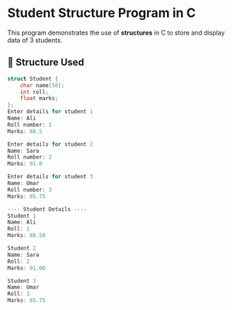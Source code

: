 # Student Structure Program in C

This program demonstrates the use of **structures** in C to store and display data of 3 students.

## 📌 Structure Used

```c
struct Student {
    char name[50];
    int roll;
    float marks;
};
Enter details for student 1
Name: Ali
Roll number: 1
Marks: 88.5

Enter details for student 2
Name: Sara
Roll number: 2
Marks: 91.0

Enter details for student 3
Name: Umar
Roll number: 3
Marks: 85.75

---- Student Details ----
Student 1
Name: Ali
Roll: 1
Marks: 88.50

Student 2
Name: Sara
Roll: 2
Marks: 91.00

Student 3
Name: Umar
Roll: 3
Marks: 85.75
